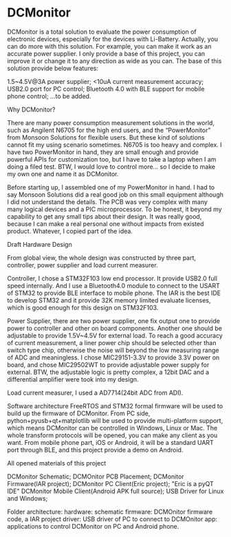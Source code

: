 DCMonitor
=========

DCMonitor is a total solution to evaluate the power consumption of electronic devices, especially for the devices with Li-Battery. Actually, you can do more with this solution. For example, you can make it work as an accurate power supplier. I only provide a base of this project, you can improve it or change it to any direction as wide as you can. The base of this solution provide below features:

  1.5~4.5V@3A power supplier;
  <10uA current measurement accuracy;
  USB2.0 port for PC control;
  Bluetooth 4.0 with BLE support for mobile phone control;
  ...to be added.
  
Why DCMonitor?

There are many power consumption measurement solutions in the world, such as Angilent N6705 for the high end users, and the “PowerMonitor” from Monsoon Solutions for flexible users. But these kind of solutions cannot fit my using scenario sometimes. N6705 is too heavy and complex. I have two PowerMonitor in hand, they are small enough and provide powerful APIs for customization too, but I have to take a laptop when I am doing a filed test. BTW, I would love to control more... so I decide to make my own one and name it as DCMonitor.

Before starting up, I assembled one of my PowerMonitor in hand. I had to say Monsoon Solutions did a real good job on this small equipment although I did not understand the details. The PCB was very complex with many many logical devices and a PIC microprocessor. To be honest, it beyond my capability to get any small tips about their design. It was really good, because I can make a real personal one without impacts from existed product. Whatever, I copied part of the idea.

Draft Hardware Design

From global view, the whole design was constructed by three part, controller, power supplier and load current measurer.

Controller, I chose a STM32F103 low end processor. It provide USB2.0 full speed internally. And I use a Bluetooth4.0 module to connect to the USART of STM32 to provide BLE interface to mobile phone. The IAR is the best IDE to develop STM32 and it provide 32K memory limited evaluate licenses, which is good enough for this design on STM32F103.

Power Supplier, there are two power supplier, one fix output one to provide power to controller and other on board components. Another one should be adjustable to provide 1.5V~4.5V for external load. To reach a good accuracy of current measurement, a liner power chip should be selected other than switch type chip, otherwise the noise will beyond the low measuring range of ADC and meaningless. I chose MIC29151-3.3V to provide 3.3V power on board, and chose MIC29502WT to provide adjustable power supply for external. BTW, the adjustable logic is pretty complex, a 12bit DAC and a differential amplifier were took into my design.

Load current measurer, I used a AD7714(24bit ADC from ADI).

Software architecture
FreeRTOS and STM32 formal firmware will be used to build up the firmware of DCMonitor. From PC side, python+pyusb+qt+matplotlib will be used to provide multi-platform support, which means DCMonitor can be controlled in Windows, Linux or Mac. The whole transform protocols will be opened, you can make any client as you want. From mobile phone part, iOS or Android, it will be a standard UART port through BLE, and this project provide a demo on Android.

All opened materials of this project

  DCMonitor Schematic;
  DCMOnitor PCB Placement;
  DCMonitor Firmware(IAR project);
  DCMonitor PC Client(Eric project); "Eric is a pyQT IDE"
  DCMonitor Mobile Client(Android APK full source);
  USB Driver for Linux and Windows;


Folder architecture:
    hardware: schematic
    firmware: DCMOnitor firmware code, a IAR project
    driver: USB driver of PC to connect to DCMOnitor
    app: applications to control DCMonitor on PC and Android phone.




